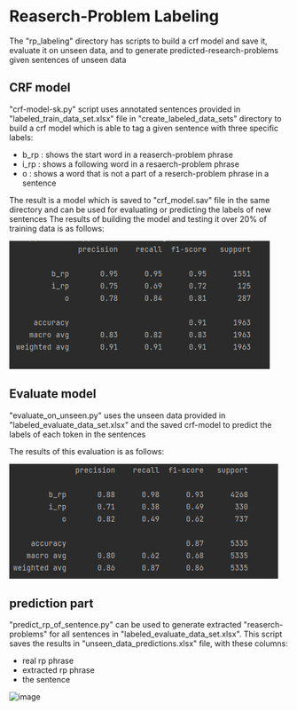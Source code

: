 # Reaserch-Problem Labeling
The "rp_labeling" directory has scripts to build a crf model and save it, evaluate it on unseen data, and to generate predicted-research-problems given sentences of unseen data

## CRF model
 "crf-model-sk.py" script uses annotated sentences provided in "labeled_train_data_set.xlsx" file in "create_labeled_data_sets" directory
  to build a crf model which is able to tag a given sentence with three specific labels:<br />
  - b_rp : shows the start word in a reaserch-problem phrase
  - i_rp : shows a following word in a resaerch-problem phrase
  - o : shows a word that is not a part of a reserch-problem phrase in a sentence

  
 The result is a model which is saved to "crf_model.sav" file in the same directory and can be used for evaluating or predicting the labels of new sentences
 The results of building the model and testing it over 20% of training data is as follows:
 
 ![results](/train-test-result-crf.PNG)

## Evaluate model
 "evaluate_on_unseen.py" uses the unseen data provided in "labeled_evaluate_data_set.xlsx" and the saved crf-model to predict the labels of each token in the sentences
 
  The results of this evaluation is as follows:
 
 ![results](/evaluation-results.PNG)

## prediction part
"predict_rp_of_sentence.py" can be used to generate extracted "reaserch-problems" for all sentences in "labeled_evaluate_data_set.xlsx".
This script saves the results in "unseen_data_predictions.xlsx" file, with these columns: 
 - real rp phrase
 - extracted rp phrase
 - the sentence
 

![image](https://user-images.githubusercontent.com/45291684/176881527-eeeaee18-d937-475a-b890-5ee4090da14e.png)
